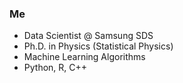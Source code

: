 ### Me
- Data Scientist @ Samsung SDS
- Ph.D. in Physics (Statistical Physics)
- Machine Learning Algorithms
- Python, R, C++